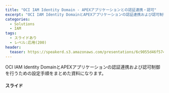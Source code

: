 ```yaml
---
title: "OCI IAM Identity Domain - APEXアプリケーションとの認証連携・認可"
excerpt: "OCI IAM Identity DomainとAPEXアプリケーションの認証連携および認可制御を行うための設定手順をまとめた資料になります。"
categories:
  - Solutions
  - IAM
tags:
  - スライドあり
  - レベル:応用(200)
header:
  teaser: https://speakerd.s3.amazonaws.com/presentations/6c9055d46f574bb0bc32216f37dcd653/slide_0.jpg
---
```

OCI IAM Identity DomainとAPEXアプリケーションの認証連携および認可制御を行うための設定手順をまとめた資料になります。




#### スライド

<div style="max-width:768px">

<!-- Speakerdeckから Embeded リンクを取得して貼り付け (ここから) -->
<script async class="speakerdeck-embed" data-id="6c9055d46f574bb0bc32216f37dcd653" data-ratio="1.77777777777778" src="//speakerdeck.com/assets/embed.js"></script>
<!-- Speakerdeckから Embeded リンクを取得して貼り付け (ここまで) -->

</div>
